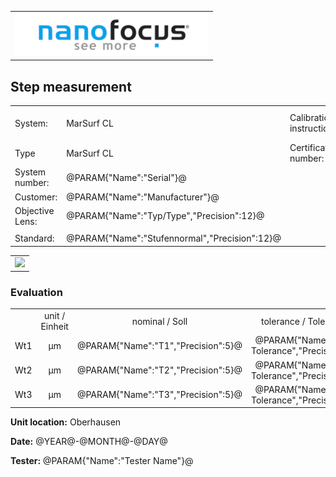 <!--   EvalAlgoName=NF_NED_MScan_Abnahme_Steps_LS -->


||
|-:|
|![](logo.png)|


## Step measurement 

|||||
|-|-|-|-|
|System: |MarSurf CL |Calibration instruction:| VDI/VDE 2655 Part 1.2|
|Type| MarSurf CL | Certificate number: |600410-44854376|
|System number:| @PARAM{"Name":"Serial"}@|||
|Customer:| @PARAM{"Name":"Manufacturer"}@|||
|Objective Lens: | @PARAM{"Name":"Typ/Type","Precision":12}@ |||
| |  |||
|Standard: |@PARAM{"Name":"Stufennormal","Precision":12}@|||

||
|:-:|
| ![](Steps_LS.svg)| 

 
### Evaluation

||||||||
|:-:|:-:|:-:|:-:|:-:|:-:|:-:|
| |unit / Einheit |nominal / Soll | tolerance / Toleranz +/- | actual / Ist| Status|
| Wt1   | µm | @PARAM{"Name":"T1","Precision":5}@ |    @PARAM{"Name":"Groove Tolerance","Precision":12}@|  @PARAM{"Name":"StepHeight1","Precision":5}@ | <span id="StepHeight1control"> </span>|
| Wt2   | µm| @PARAM{"Name":"T2","Precision":5}@  |    @PARAM{"Name":"Groove Tolerance","Precision":12}@ |  @PARAM{"Name":"StepHeight2","Precision":5}@ | <span id="StepHeight2control"> </span>|
| Wt3   | µm| @PARAM{"Name":"T3","Precision":5}@  |    @PARAM{"Name":"Groove Tolerance","Precision":12}@ |  @PARAM{"Name":"StepHeight3","Precision":5}@ | <span id="StepHeight3control"> </span>|
 
 

__Unit location:__ Oberhausen

__Date:__ @YEAR@-@MONTH@-@DAY@ 

__Tester:__ @PARAM{"Name":"Tester Name"}@
 

<div id="sumresults">  </div>

<script>

var PARAM = @PJSON{"Set":0}@;
var META = @MJSON{"Set":0}@;

var key = document.title;
var length = 0;
 
 
if(sessionStorage.getItem(key)) 
{
   length =  parseInt(sessionStorage.getItem(key));
 
} 

sessionStorage.setItem(key+length, JSON.stringify(PARAM));

length = length+1;
sessionStorage.setItem(key,length);



let table = document.createElement("table");
var row = null;
var head = table.insertRow();
head.insertCell().textContent = "";
head.insertCell().textContent = "";

var average =0.0;
for(let i = 0; i<length;++i)
{
    
	var data = JSON.parse(sessionStorage.getItem(key+i.toString()));
	
	row = table.insertRow();  // DOM method for creating table rows
    row.insertCell().textContent =  i.toString();      
    row.insertCell().textContent =  data["StepHeight2"].value;
	
	average += data["StepHeight2"].value;
   
	 

}
 
 row = table.insertRow();  // DOM method for creating table rows
 row.insertCell().textContent =  "Mittelwert";      
 if(length >0 ) row.insertCell().textContent =  (average/length).toFixed(6);
	
// Adding the entire table to the   tag
document.getElementById("sumresults").appendChild(table);


let btn = document.createElement("button");
btn.id ="b1";
btn.innerHTML = "Reset Table";
btn.onclick = function () {
	 
  sessionStorage.setItem(key,0);
  window.location.reload(true);
};

document.getElementById("sumresults").appendChild(btn);

</script>

 